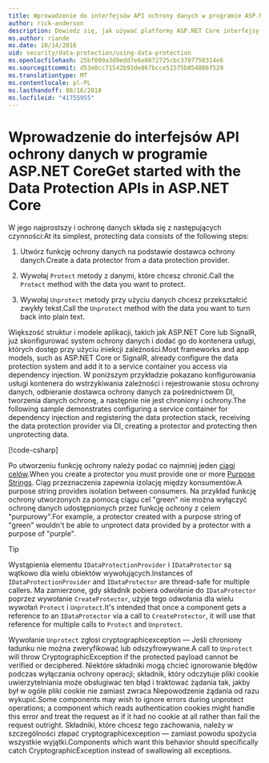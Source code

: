 ```yaml
---
title: Wprowadzenie do interfejsów API ochrony danych w programie ASP.NET Core
author: rick-anderson
description: Dowiedz się, jak używać platformy ASP.NET Core interfejsy API ochrony danych do ochrony i wyłączenie ochrony danych w aplikacji.
ms.author: riande
ms.date: 10/14/2016
uid: security/data-protection/using-data-protection
ms.openlocfilehash: 25bf099a3d9edd7e6e0872725cbc3707750314e6
ms.sourcegitcommit: d53e0cc71542b92de867bcce51575b054886f529
ms.translationtype: MT
ms.contentlocale: pl-PL
ms.lasthandoff: 08/16/2018
ms.locfileid: "41755955"
---
```

# <a name="get-started-with-the-data-protection-apis-in-aspnet-core"></a><span data-ttu-id="38812-103">Wprowadzenie do interfejsów API ochrony danych w programie ASP.NET Core</span><span class="sxs-lookup"><span data-stu-id="38812-103">Get started with the Data Protection APIs in ASP.NET Core</span></span>

<a name="security-data-protection-getting-started"></a>

<span data-ttu-id="38812-104">W jego najprostszy i ochronę danych składa się z następujących czynności:</span><span class="sxs-lookup"><span data-stu-id="38812-104">At its simplest, protecting data consists of the following steps:</span></span>

1. <span data-ttu-id="38812-105">Utwórz funkcję ochrony danych na podstawie dostawca ochrony danych.</span><span class="sxs-lookup"><span data-stu-id="38812-105">Create a data protector from a data protection provider.</span></span>

2. <span data-ttu-id="38812-106">Wywołaj `Protect` metody z danymi, które chcesz chronić.</span><span class="sxs-lookup"><span data-stu-id="38812-106">Call the `Protect` method with the data you want to protect.</span></span>

3. <span data-ttu-id="38812-107">Wywołaj `Unprotect` metody przy użyciu danych chcesz przekształcić zwykły tekst.</span><span class="sxs-lookup"><span data-stu-id="38812-107">Call the `Unprotect` method with the data you want to turn back into plain text.</span></span>

<span data-ttu-id="38812-108">Większość struktur i modele aplikacji, takich jak ASP.NET Core lub SignalR, już skonfigurować system ochrony danych i dodać go do kontenera usługi, których dostęp przy użyciu iniekcji zależności.</span><span class="sxs-lookup"><span data-stu-id="38812-108">Most frameworks and app models, such as ASP.NET Core or SignalR, already configure the data protection system and add it to a service container you access via dependency injection.</span></span> <span data-ttu-id="38812-109">W poniższym przykładzie pokazano konfigurowania usługi kontenera do wstrzykiwania zależności i rejestrowanie stosu ochrony danych, odbieranie dostawca ochrony danych za pośrednictwem DI, tworzenia danych ochronę, a następnie nie jest chroniony i ochrony.</span><span class="sxs-lookup"><span data-stu-id="38812-109">The following sample demonstrates configuring a service container for dependency injection and registering the data protection stack, receiving the data protection provider via DI, creating a protector and protecting then unprotecting data.</span></span>

[!code-csharp[](../../security/data-protection/using-data-protection/samples/protectunprotect.cs?highlight=26,34,35,36,37,38,39,40)]

<span data-ttu-id="38812-110">Po utworzeniu funkcję ochrony należy podać co najmniej jeden [ciągi celów](xref:security/data-protection/consumer-apis/purpose-strings).</span><span class="sxs-lookup"><span data-stu-id="38812-110">When you create a protector you must provide one or more [Purpose Strings](xref:security/data-protection/consumer-apis/purpose-strings).</span></span> <span data-ttu-id="38812-111">Ciąg przeznaczenia zapewnia izolację między konsumentów.</span><span class="sxs-lookup"><span data-stu-id="38812-111">A purpose string provides isolation between consumers.</span></span> <span data-ttu-id="38812-112">Na przykład funkcję ochrony utworzonych za pomocą ciągu cel "green" nie można wyłączyć ochronę danych udostępnionych przez funkcję ochrony z celem "purpurowy".</span><span class="sxs-lookup"><span data-stu-id="38812-112">For example, a protector created with a purpose string of "green" wouldn't be able to unprotect data provided by a protector with a purpose of "purple".</span></span>

>[!TIP]
> <span data-ttu-id="38812-113">Wystąpienia elementu `IDataProtectionProvider` i `IDataProtector` są wątkowo dla wielu obiektów wywołujących.</span><span class="sxs-lookup"><span data-stu-id="38812-113">Instances of `IDataProtectionProvider` and `IDataProtector` are thread-safe for multiple callers.</span></span> <span data-ttu-id="38812-114">Ma zamierzone, gdy składnik pobiera odwołanie do `IDataProtector` poprzez wywołanie `CreateProtector`, użyje tego odwołania dla wielu wywołań `Protect` i `Unprotect`.</span><span class="sxs-lookup"><span data-stu-id="38812-114">It's intended that once a component gets a reference to an `IDataProtector` via a call to `CreateProtector`, it will use that reference for multiple calls to `Protect` and `Unprotect`.</span></span>
>
><span data-ttu-id="38812-115">Wywołanie `Unprotect` zgłosi cryptographicexception — Jeśli chroniony ładunku nie można zweryfikować lub odszyfrowywane.</span><span class="sxs-lookup"><span data-stu-id="38812-115">A call to `Unprotect` will throw CryptographicException if the protected payload cannot be verified or deciphered.</span></span> <span data-ttu-id="38812-116">Niektóre składniki mogą chcieć ignorowanie błędów podczas wyłączania ochrony operacji; składnik, który odczytuje pliki cookie uwierzytelniania może obsługiwać ten błąd i traktować żądania tak, jakby był w ogóle pliki cookie nie zamiast zwraca Niepowodzenie żądania od razu wykupić.</span><span class="sxs-lookup"><span data-stu-id="38812-116">Some components may wish to ignore errors during unprotect operations; a component which reads authentication cookies might handle this error and treat the request as if it had no cookie at all rather than fail the request outright.</span></span> <span data-ttu-id="38812-117">Składniki, które chcesz tego zachowania, należy w szczególności złapać cryptographicexception — zamiast powodu spożycia wszystkie wyjątki.</span><span class="sxs-lookup"><span data-stu-id="38812-117">Components which want this behavior should specifically catch CryptographicException instead of swallowing all exceptions.</span></span>
